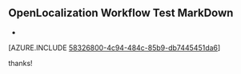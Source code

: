 ## OpenLocalization Workflow Test MarkDown
* 

[AZURE.INCLUDE [58326800-4c94-484c-85b9-db7445451da6](calleeMd1.md)]

 
thanks!